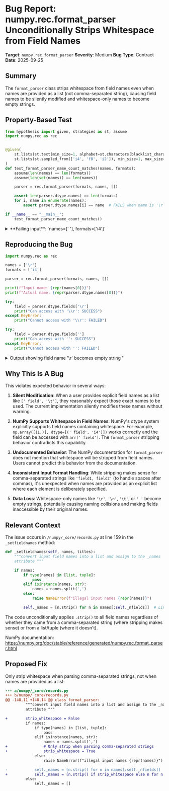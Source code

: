 # Bug Report: numpy.rec.format_parser Unconditionally Strips Whitespace from Field Names

**Target**: `numpy.rec.format_parser`
**Severity**: Medium
**Bug Type**: Contract
**Date**: 2025-09-25

## Summary

The `format_parser` class strips whitespace from field names even when names are provided as a list (not comma-separated string), causing field names to be silently modified and whitespace-only names to become empty strings.

## Property-Based Test

```python
from hypothesis import given, strategies as st, assume
import numpy.rec as rec


@given(
    st.lists(st.text(min_size=1, alphabet=st.characters(blacklist_characters=',')), min_size=1, max_size=5),
    st.lists(st.sampled_from(['i4', 'f8', 'i2']), min_size=1, max_size=5)
)
def test_format_parser_name_count_matches(names, formats):
    assume(len(names) == len(formats))
    assume(len(set(names)) == len(names))

    parser = rec.format_parser(formats, names, [])

    assert len(parser.dtype.names) == len(formats)
    for i, name in enumerate(names):
        assert parser.dtype.names[i] == name  # FAILS when name is '\r', '\n', etc.

if __name__ == "__main__":
    test_format_parser_name_count_matches()
```

<details>

<summary>
**Failing input**: `names=[' '], formats=['i4']`
</summary>
```
Traceback (most recent call last):
  File "/home/npc/pbt/agentic-pbt/worker_/5/hypo.py", line 20, in <module>
    test_format_parser_name_count_matches()
    ~~~~~~~~~~~~~~~~~~~~~~~~~~~~~~~~~~~~~^^
  File "/home/npc/pbt/agentic-pbt/worker_/5/hypo.py", line 6, in test_format_parser_name_count_matches
    st.lists(st.text(min_size=1, alphabet=st.characters(blacklist_characters=',')), min_size=1, max_size=5),
               ^^^
  File "/home/npc/miniconda/lib/python3.13/site-packages/hypothesis/core.py", line 2124, in wrapped_test
    raise the_error_hypothesis_found
  File "/home/npc/pbt/agentic-pbt/worker_/5/hypo.py", line 17, in test_format_parser_name_count_matches
    assert parser.dtype.names[i] == name  # FAILS when name is '\r', '\n', etc.
           ^^^^^^^^^^^^^^^^^^^^^^^^^^^^^
AssertionError
Falsifying example: test_format_parser_name_count_matches(
    names=[' '],
    formats=['i4'],  # or any other generated value
)
```
</details>

## Reproducing the Bug

```python
import numpy.rec as rec

names = ['\r']
formats = ['i4']

parser = rec.format_parser(formats, names, [])

print(f"Input name: {repr(names[0])}")
print(f"Actual name: {repr(parser.dtype.names[0])}")

try:
    field = parser.dtype.fields['\r']
    print("Can access with '\\r': SUCCESS")
except KeyError:
    print("Cannot access with '\\r': FAILED")

try:
    field = parser.dtype.fields['']
    print("Can access with '': SUCCESS")
except KeyError:
    print("Cannot access with '': FAILED")
```

<details>

<summary>
Output showing field name '\r' becomes empty string ''
</summary>
```
Input name: '\r'
Actual name: ''
Cannot access with '\r': FAILED
Can access with '': SUCCESS
```
</details>

## Why This Is A Bug

This violates expected behavior in several ways:

1. **Silent Modification**: When a user provides explicit field names as a list like `[' field', '\t']`, they reasonably expect those exact names to be used. The current implementation silently modifies these names without warning.

2. **NumPy Supports Whitespace in Field Names**: NumPy's dtype system explicitly supports field names containing whitespace. For example, `np.array([(1,)], dtype=[(' field', 'i4')])` works correctly and the field can be accessed with `arr[' field']`. The `format_parser` stripping behavior contradicts this capability.

3. **Undocumented Behavior**: The NumPy documentation for `format_parser` does not mention that whitespace will be stripped from field names. Users cannot predict this behavior from the documentation.

4. **Inconsistent Input Format Handling**: While stripping makes sense for comma-separated strings like `'field1, field2'` (to handle spaces after commas), it's unexpected when names are provided as an explicit list where each element is deliberately specified.

5. **Data Loss**: Whitespace-only names like `'\r'`, `'\n'`, `'\t'`, or `' '` become empty strings, potentially causing naming collisions and making fields inaccessible by their original names.

## Relevant Context

The issue occurs in `/numpy/_core/records.py` at line 159 in the `_setfieldnames` method:

```python
def _setfieldnames(self, names, titles):
    """convert input field names into a list and assign to the _names
    attribute """

    if names:
        if type(names) in [list, tuple]:
            pass
        elif isinstance(names, str):
            names = names.split(',')
        else:
            raise NameError(f"illegal input names {repr(names)}")

        self._names = [n.strip() for n in names[:self._nfields]]  # Line 159 - unconditional stripping
```

The code unconditionally applies `.strip()` to all field names regardless of whether they came from a comma-separated string (where stripping makes sense) or from a list/tuple (where it doesn't).

NumPy documentation: https://numpy.org/doc/stable/reference/generated/numpy.rec.format_parser.html

## Proposed Fix

Only strip whitespace when parsing comma-separated strings, not when names are provided as a list:

```diff
--- a/numpy/_core/records.py
+++ b/numpy/_core/records.py
@@ -148,11 +148,14 @@ class format_parser:
         """convert input field names into a list and assign to the _names
         attribute """

+        strip_whitespace = False
         if names:
             if type(names) in [list, tuple]:
                 pass
             elif isinstance(names, str):
                 names = names.split(',')
+                # Only strip when parsing comma-separated strings
+                strip_whitespace = True
             else:
                 raise NameError(f"illegal input names {repr(names)}")

-            self._names = [n.strip() for n in names[:self._nfields]]
+            self._names = [n.strip() if strip_whitespace else n for n in names[:self._nfields]]
         else:
             self._names = []
```